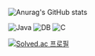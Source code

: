![Anurag's GitHub stats](https://github-readme-stats.vercel.app/api?username=P-YongJun&show_icons=true&theme=radical)

![Java](https://img.shields.io/badge/-Java-F05032?style=for-the-badge&logo-html5&logoColor=ffffff)
![DB](https://img.shields.io/badge/-ROS2-F05032?style=for-the-badge&logo-html5&logoColor=ffffff)
![C](https://img.shields.io/badge/-ROS2-F05032?style=for-the-badge&logo-html5&logoColor=ffffff)

[![Solved.ac
프로필](http://mazassumnida.wtf/api/v2/generate_badge?boj=eheh1573)](https://solved.ac/eheh1573})
